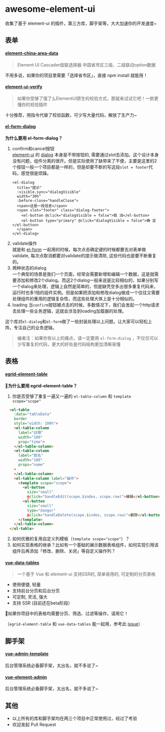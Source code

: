 # awesome-element-ui
收集了基于 element-ui 的插件，第三方库，脚手架等，大大加速你的开发速度~

## 表单
#### [element-china-area-data](https://github.com/Plortinus/element-china-area-data)
> Element UI Cascader级联选择器 中国省市区三级、二级联动option数据

不用多说，如果你的项目里需要「选择省市区」，直接 npm install 就能用！

#### [element-ui-verify](https://github.com/aweiu/element-ui-verify)
> 如果你受够了饿了么ElementUI原生的校验方式，那就来试试它吧！一款更懂你的校验插件

十分推荐，用指令代替了校验函数，可少写大量代码，解放了生产力~

#### [el-form-dialog](https://github.com/njleonzhang/el-form-dialog)
**为什么要用 el-form-dialog？**
1. confirm和cancel按钮<br/>
[element-ui](http://element.eleme.io/) 的 [dialog](http://element.eleme.io/#/zh-CN/component/dialog) 本身是不带按钮的, 需要通过slot去添加。这个设计本身没有问题，组件分离的很开。但是实际使用了缺带来了不便，主要是这里的2个按钮一般一个项目都是一样的，但是却要不断的写这段`slot = footer`代码，感觉很是烦躁。
    ```
    <el-dialog
      title="提示"
      :visible.sync="dialogVisible"
      width="30%"
      :before-close="handleClose">
      <span>这是一段信息</span>
      <span slot="footer" class="dialog-footer">
        <el-button @click="dialogVisible = false">取 消</el-button>
        <el-button type="primary" @click="dialogVisible = false">确 定</el-button>
      </span>
    </el-dialog>
    ```
2. validate操作<br/>
就是和 [el-form](http://element.eleme.io/#/zh-CN/component/form) 一起用的时候，每次点击确定键的时候都要去对表单做validate, 每次点取消都要对validate的提示做清除, 这些代码也是要不断重复的。
3. 两种状态的dialog<br/>
一个典型的场景是我们一个页面，经常会需要新增和编辑一个数据，这是就需要添加和修改2个dialog。而这2个dialog一般来说是比较相似的，如果分别写一个dialog来处理，逻辑上自然是简单的，但是缺凭空多出很多重复代码来，运行时也多1倍的组件实例。但是如果把添加和修改dialog做成一个往往又需要处理组件的重用的逻辑复杂性，而这些处理大体上是十分相似的。
4. loading
当`confirm`按钮被点击的时候，多数情况下，我们会发起一个http请求去处理一些业务逻辑，这就会涉及到loading加载器的处理。

这个库对`el-dialog`和`el-form`做了一些封装处理以上问题，让大家可以轻松上阵，专注自己的业务逻辑。

> 编者注：如果你有以上的痛点，请一定要用 `el-form-dialog` ，不仅仅可以少写重复的代码，更大的好处是代码结构更加清晰易懂

## 表格
#### [egrid-element-table](https://github.com/zaxlct/egrid-element-table)
**为什么要用 egrid-element-table？**
1. 你是否受够了重复一遍又一遍的 `el-table-column` 和 `template scope="scope"`
```html
  <el-table
    :data="tableData"
    border
    style="width: 100%">
    <el-table-column
      label="日期"
      width="180"
      prop="time">
    </el-table-column>
    <el-table-column
      label="姓名"
      width="180"
      props="name"
    >
    </el-table-column>
    <el-table-column label="操作">
      <template scope="scope">
        <el-button
          size="small"
          @click="handleEdit(scope.$index, scope.row)">编辑</el-button>
        <el-button
          size="small"
          type="danger"
          @click="handleDelete(scope.$index, scope.row)">删除</el-button>
      </template>
    </el-table-column>
  </el-table>
```
2. 如何优雅的复用自定义列模板（`template scope="scope"`）？
3. 如何实现表格的继承？比如有一个基础的展示数据表格组件，如何实现引用该组件后再添加「修改、删除、关闭」等自定义操作列？

#### [vue-data-tables](https://github.com/njleonzhang/vue-data-tables)
> 一个基于 Vue 和 element-ui 支持SSR的, 简单易用的, 可定制的分页表格
- 使用便捷, 轻量
- 支持前台分页和后台分页
- 可定制, 灵活, 强大
- 支持 SSR (目前还在beta阶段）

如果你项目中的表格均需要分页、筛选、过滤等操作，请用它！

（`egrid-element-table` 和 `vue-data-tables` 能一起用，参考此 [issue](https://github.com/njleonzhang/vue-data-tables/issues/223)）

## 脚手架
#### [vue-admin-template](https://github.com/PanJiaChen/vue-admin-template)
后台管理系统必备脚手架，太出名，就不多说了~

#### [vue-element-admin](https://github.com/PanJiaChen/vue-element-admin)
后台管理系统必备脚手架，太出名，就不多说了~

## 其他
- 以上所有的库和脚手架均在两三个项目中正常使用过，经过了考验
- 欢迎发起 Pull Request
